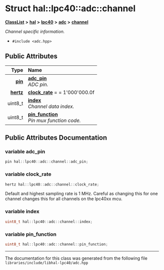 

# Struct hal::lpc40::adc::channel



[**ClassList**](annotated.md) **>** [**hal**](namespacehal.md) **>** [**lpc40**](namespacehal_1_1lpc40.md) **>** [**adc**](classhal_1_1lpc40_1_1adc.md) **>** [**channel**](structhal_1_1lpc40_1_1adc_1_1channel.md)



_Channel specific information._ 

* `#include <adc.hpp>`





















## Public Attributes

| Type | Name |
| ---: | :--- |
|  [**pin**](classhal_1_1lpc40_1_1pin.md) | [**adc\_pin**](#variable-adc_pin)  <br>_ADC pin._  |
|  [**hertz**](namespacehal.md#typedef-hertz) | [**clock\_rate**](#variable-clock_rate)   = = 1'000'000.0f<br> |
|  uint8\_t | [**index**](#variable-index)  <br>_Channel data index._  |
|  uint8\_t | [**pin\_function**](#variable-pin_function)  <br>_Pin mux function code._  |












































## Public Attributes Documentation




### variable adc\_pin 

```C++
pin hal::lpc40::adc::channel::adc_pin;
```






### variable clock\_rate 


```C++
hertz hal::lpc40::adc::channel::clock_rate;
```



Default and highest sampling rate is 1 MHz. Careful as changing this for one channel changes this for all channels on the lpc40xx mcu. 


        



### variable index 

```C++
uint8_t hal::lpc40::adc::channel::index;
```






### variable pin\_function 

```C++
uint8_t hal::lpc40::adc::channel::pin_function;
```




------------------------------
The documentation for this class was generated from the following file `libraries/include/libhal-lpc40/adc.hpp`

